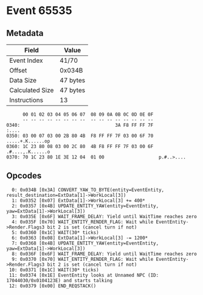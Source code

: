 # Event 65535

## Metadata

| Field           | Value    |
|-----------------|----------|
| Event Index     | 41/70    |
| Offset          | 0x034B   |
| Data Size       | 47 bytes |
| Calculated Size | 47 bytes |
| Instructions    | 13       |

```
      00 01 02 03 04 05 06 07  08 09 0A 0B 0C 0D 0E 0F
      -- -- -- -- -- -- -- --  -- -- -- -- -- -- -- --
0340:                                   3A F8 FF FF 7F             :....
0350: 03 00 07 03 00 2B 80 4B  F8 FF FF 7F 03 00 6F 70  .....+.K......op
0360: 1C 23 80 08 03 00 2C 80  4B F8 FF FF 7F 03 00 6F  .#....,.K......o
0370: 70 1C 23 80 1E 3E 12 04  01 00                    p.#..>....      
```

## Opcodes

```
  0: 0x034B [0x3A] CONVERT_YAW_TO_BYTE(entity=EventEntity, result_destination=ExtData[1]->WorkLocal[3])
  1: 0x0352 [0x07] ExtData[1]->WorkLocal[3] += 400*
  2: 0x0357 [0x4B] UPDATE_ENTITY_YAW(entity=EventEntity, yaw=ExtData[1]->WorkLocal[3])
  3: 0x035E [0x6F] WAIT_FRAME_DELAY: Yield until WaitTime reaches zero
  4: 0x035F [0x70] WAIT_ENTITY_RENDER_FLAG: Wait while EventEntity->Render.Flags3 bit 2 is set (cancel turn if not)
  5: 0x0360 [0x1C] WAIT(30* ticks)
  6: 0x0363 [0x08] ExtData[1]->WorkLocal[3] -= 1200*
  7: 0x0368 [0x4B] UPDATE_ENTITY_YAW(entity=EventEntity, yaw=ExtData[1]->WorkLocal[3])
  8: 0x036F [0x6F] WAIT_FRAME_DELAY: Yield until WaitTime reaches zero
  9: 0x0370 [0x70] WAIT_ENTITY_RENDER_FLAG: Wait while EventEntity->Render.Flags3 bit 2 is set (cancel turn if not)
 10: 0x0371 [0x1C] WAIT(30* ticks)
 11: 0x0374 [0x1E] EventEntity looks at Unnamed NPC (ID: 17044030/0x0104123E) and starts talking
 12: 0x0379 [0x00] END_REQSTACK()
```
